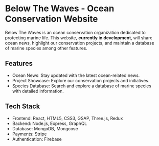 # Below The Waves - Ocean Conservation Website
Below The Waves is an ocean conservation organization dedicated to protecting marine life. This website, <b>currently in development</b>, will share ocean news, highlight our conservation projects, and maintain a database of marine species among other features.

## Features
- Ocean News: Stay updated with the latest ocean-related news.
- Project Showcase: Explore our conservation projects and initiatives.
- Species Database: Search and explore a database of marine species with detailed information.

## Tech Stack
- Frontend: React, HTML5, CSS3, GSAP, Three.js, Redux
- Backend: Node.js, Express, GraphQL
- Database: MongoDB, Mongoose
- Payments: Stripe
- Authentication: Firebase 
